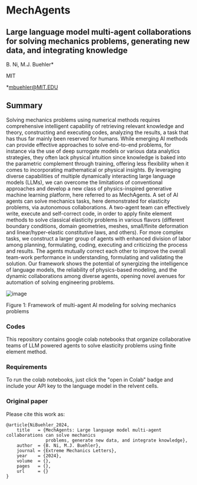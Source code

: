 # MechAgents

## Large language model multi-agent collaborations for solving mechanics problems, generating new data, and integrating knowledge

B. Ni, M.J. Buehler*

MIT

*mbuehler@MIT.EDU

## Summary
Solving mechanics problems using numerical methods requires comprehensive intelligent capability of retrieving relevant knowledge and theory, constructing and executing codes, analyzing the results, a task that has thus far mainly been reserved for humans. While emerging AI methods can provide effective approaches to solve end-to-end problems, for instance via the use of deep surrogate models or various data analytics strategies, they often lack physical intuition since knowledge is baked into the parametric complement through training, offering less flexibility when it comes to incorporating mathematical or physical insights. By leveraging diverse capabilities of multiple dynamically interacting large language models (LLMs), we can overcome the limitations of conventional approaches and develop a new class of physics-inspired generative machine learning platform, here referred to as MechAgents. A set of AI agents can solve mechanics tasks, here demonstrated for elasticity problems, via autonomous collaborations. A two-agent team can effectively write, execute and self-correct code, in order to apply finite element methods to solve classical elasticity problems in various flavors (different boundary conditions, domain geometries, meshes, small/finite deformation and linear/hyper-elastic constitutive laws, and others). For more complex tasks, we construct a larger group of agents with enhanced division of labor among planning, formulating, coding, executing and criticizing the process and results. The agents mutually correct each other to improve the overall team-work performance in understanding, formulating and validating the solution. Our framework shows the potential of synergizing the intelligence of language models, the reliability of physics-based modeling, and the dynamic collaborations among diverse agents, opening novel avenues for automation of solving engineering problems.

![image](https://github.com/lamm-mit/MechAgents/assets/101393859/9ab19d88-8762-4138-b040-c5f4a391b62e)

Figure 1: Framework of multi-agent AI modeling for solving mechanics problems

### Codes
This repository contains google colab notebooks that organize collaborative teams of LLM powered agents to solve elasticity problems using finite element method. 

### Requirements
To run the colab notebooks, just click the "open in Colab" badge and include your API key to the language model in the relvent cells.


### Original paper

Please cite this work as:
```
@article{NiBuehler_2024,
    title   = {MechAgents: Large language model multi-agent collaborations can solve mechanics
               problems, generate new data, and integrate knowledge},
    author  = {B. Ni, M.J. Buehler},
    journal = {Extreme Mechanics Letters},
    year    = {2024},
    volume  = {},
    pages   = {},
    url     = {}
}
```
